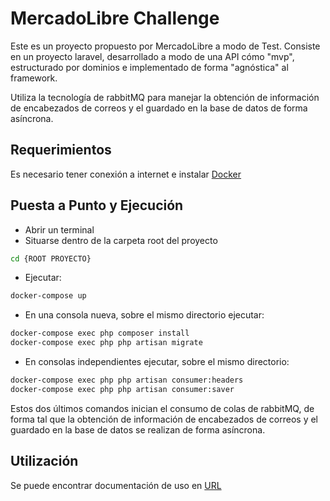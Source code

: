 # MercadoLibre Challenge
Este es un proyecto propuesto por MercadoLibre a modo de Test. 
Consiste en un proyecto laravel, desarrollado a modo de una API cómo "mvp", estructurado por dominios e implementado de forma "agnóstica" al framework.

Utiliza la tecnología de rabbitMQ para manejar la obtención de información de encabezados de correos y el guardado en la base de datos de forma asíncrona.   

## Requerimientos
Es necesario tener conexión a internet e instalar [Docker](https://www.docker.com)

## Puesta a Punto y Ejecución 
- Abrir un terminal
- Situarse dentro de la carpeta root del proyecto
```sh
cd {ROOT PROYECTO}
```
- Ejecutar:
```sh
docker-compose up
```
- En una consola nueva, sobre el mismo directorio ejecutar:
```sh
docker-compose exec php composer install
docker-compose exec php php artisan migrate
```
- En consolas independientes ejecutar, sobre el mismo directorio:
```sh
docker-compose exec php php artisan consumer:headers
docker-compose exec php php artisan consumer:saver
```
Estos dos últimos comandos inician el consumo de colas de rabbitMQ, de forma tal que la obtención de información de encabezados de correos y el guardado en la base de datos se realizan de forma asíncrona.

## Utilización

Se puede encontrar documentación de uso en [URL](http://127.0.0.1:8001)
